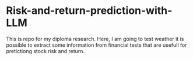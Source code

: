 # Risk-and-return-prediction-with-LLM
This is repo for my diploma research. Here, I am going to test weather it is possible to extract some information from financial tests that are usefull for pretictiong stock risk and return.

